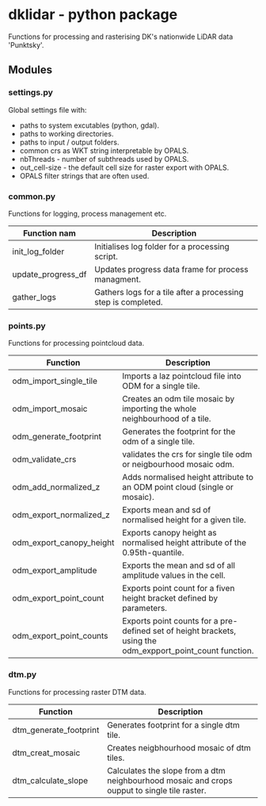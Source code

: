 # dklidar - python package 
Functions for processing and rasterising DK's nationwide LiDAR data 'Punktsky'.

## Modules

### settings.py
Global settings file with:
- paths to system excutables (python, gdal).
- paths to working directories.
- paths to input / output folders.
- common crs as WKT string interpretable by OPALS.
- nbThreads - number of subthreads used by OPALS.
- out_cell-size - the default cell size for raster export with OPALS.
- OPALS filter strings that are often used.

### common.py
Functions for logging, process management etc.

Function nam| Description
--- | ---
init_log_folder | Initialises log folder for a processing script.
update_progress_df | Updates progress data frame for process managment.
gather_logs | Gathers logs for a tile after a processing step is completed.

### points.py
Functions for processing pointcloud data.

Function | Description
--- | ---
odm_import_single_tile | Imports a laz pointcloud file into ODM for a single tile.
odm_import_mosaic | Creates an odm tile mosaic by importing the whole neighbourhood of a tile.
odm_generate_footprint | Generates the footprint for the odm of a single tile.
odm_validate_crs | validates the crs for single tile odm or neigbourhood mosaic odm.
odm_add_normalized_z | Adds normalised height attribute to an ODM point cloud (single or mosaic).
odm_export_normalized_z | Exports mean and sd of normalised height for a given tile.
odm_export_canopy_height | Exports canopy height as normalised height attribute of the 0.95th-quantile.
odm_export_amplitude | Exports the mean and sd of all amplitude values in the cell.
odm_export_point_count | Exports point count for a fiven height bracket defined by parameters.
odm_export_point_counts | Exports point counts for a pre-defined set of height brackets, using the odm_expport_point_count function. 

### dtm.py
Functions for processing raster DTM data.

Function | Description
--- | ---
dtm_generate_footprint | Generates footprint for a single dtm tile.
dtm_creat_mosaic | Creates neigbhourhood mosaic of dtm tiles.
dtm_calculate_slope | Calculates the slope from a dtm neighbourhood mosaic and crops oupput to single tile raster.
